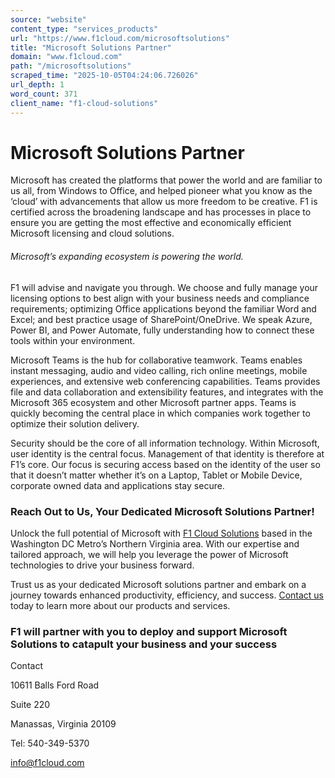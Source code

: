 ```yaml
---
source: "website"
content_type: "services_products"
url: "https://www.f1cloud.com/microsoftsolutions"
title: "Microsoft Solutions Partner"
domain: "www.f1cloud.com"
path: "/microsoftsolutions"
scraped_time: "2025-10-05T04:24:06.726026"
url_depth: 1
word_count: 371
client_name: "f1-cloud-solutions"
---
```


# Microsoft Solutions Partner

Microsoft has created the platforms that power the world and are familiar to us all, from Windows to Office, and helped pioneer what you know as the ‘cloud’ with advancements that allow us more freedom to be creative. F1 is certified across the broadening landscape and has processes in place to ensure you are getting the most effective and economically efficient Microsoft licensing and cloud solutions.

###### Microsoft’s expanding ecosystem is powering the world.

F1 will advise and navigate you through. We choose and fully manage your licensing options to best align with your business needs and compliance requirements; optimizing Office applications beyond the familiar Word and Excel; and best practice usage of SharePoint/OneDrive. We speak Azure, Power BI, and Power Automate, fully understanding how to connect these tools within your environment.

Microsoft Teams is the hub for collaborative teamwork. Teams enables instant messaging, audio and video calling, rich online meetings, mobile experiences, and extensive web conferencing capabilities. Teams provides file and data collaboration and extensibility features, and integrates with the Microsoft 365 ecosystem and other Microsoft partner apps. Teams is quickly becoming the central place in which companies work together to optimize their solution delivery.

Security should be the core of all information technology. Within Microsoft, user identity is the central focus. Management of that identity is therefore at F1’s core. Our focus is securing access based on the identity of the user so that it doesn’t matter whether it’s on a Laptop, Tablet or Mobile Device, corporate owned data and applications stay secure.

### Reach Out to Us, Your Dedicated Microsoft Solutions Partner!

Unlock the full potential of Microsoft with [F1 Cloud Solutions](https://www.f1cloud.com/) based in the Washington DC Metro’s Northern Virginia area. With our expertise and tailored approach, we will help you leverage the power of Microsoft technologies to drive your business forward.

Trust us as your dedicated Microsoft solutions partner and embark on a journey towards enhanced productivity, efficiency, and success. [Contact us](https://www.f1cloud.com/contact) today to learn more about our products and services.

### F1 will partner with you to deploy and support Microsoft Solutions to catapult your business and your success

Contact

10611 Balls Ford Road

Suite 220

Manassas, Virginia 20109

Tel: 540-349-5370

[info@f1cloud.com](mailto:info@f1cloud.com)